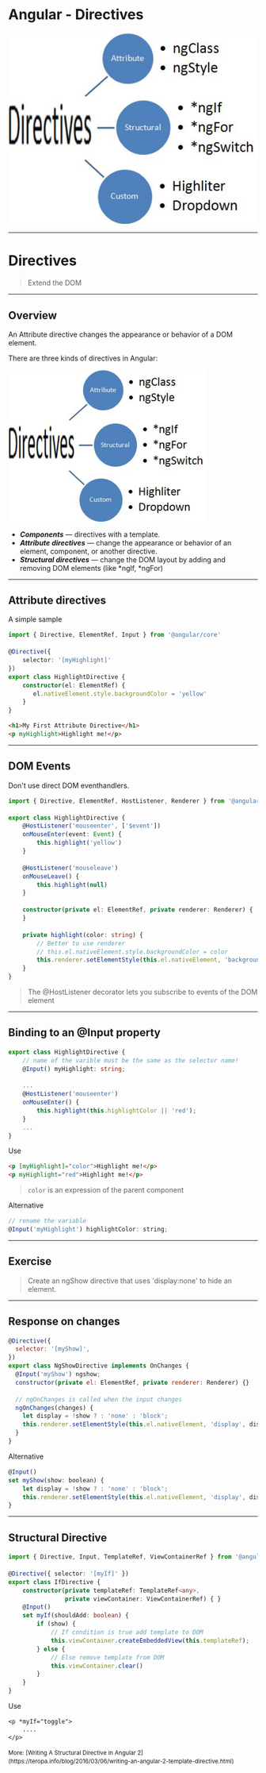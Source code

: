 # Angular - Directives
<img src="./images/directives.jpg" width="600px" /><br>


---

# Directives
> Extend the DOM

----

## Overview

An Attribute directive changes the appearance or behavior of a DOM element.

There are three kinds of directives in Angular:

<img src="./images/directives.jpg" width="400px" /><br>

- ***Components*** — directives with a template.
- ***Attribute directives*** — change the appearance or behavior of an element, component, or another directive.
- ***Structural directives*** — change the DOM layout by adding and removing DOM elements (like *ngIf, *ngFor)


----

## Attribute directives

A simple sample

```ts
import { Directive, ElementRef, Input } from '@angular/core'

@Directive({
    selector: '[myHighlight]'
})
export class HighlightDirective {
    constructor(el: ElementRef) {
       el.nativeElement.style.backgroundColor = 'yellow'
    }
}
```

```html
<h1>My First Attribute Directive</h1>
<p myHighlight>Highlight me!</p>
```

----

## DOM Events

Don't use direct DOM eventhandlers.

```ts
import { Directive, ElementRef, HostListener, Renderer } from '@angular/core'

export class HighlightDirective {
    @HostListener('mouseenter', ['$event'])
    onMouseEnter(event: Event) {
        this.highlight('yellow')
    }

    @HostListener('mouseleave')
    onMouseLeave() {
        this.highlight(null)
    }

    constructor(private el: ElementRef, private renderer: Renderer) {
    }

    private highlight(color: string) {
        // Better to use renderer
        // this.el.nativeElement.style.backgroundColor = color
        this.renderer.setElementStyle(this.el.nativeElement, 'background-color', color)
    }
}
```

> The @HostListener decorator lets you subscribe to events of the DOM element

----

## Binding to an @Input property

```ts
export class HighlightDirective {
    // name of the varible must be the same as the selector name!
    @Input() myHighlight: string;

    ...
    @HostListener('mouseenter')
    onMouseEnter() {
        this.highlight(this.highlightColor || 'red');
    }
    ...
}
```

Use

```html
<p [myHighlight]="color">Highlight me!</p>
<p myHighlight="red">Highlight me!</p>
```

> `color` is an expression of the parent component

Alternative

```js
// rename the variable
@Input('myHighlight') highlightColor: string;
```

----

## Exercise
> Create an ngShow directive that uses 'display:none' to hide an element.

----

## Response on changes

```js
@Directive({
  selector: '[myShow]',
})
export class NgShowDirective implements OnChanges {
  @Input('myShow') ngshow;
  constructor(private el: ElementRef, private renderer: Renderer) {}

  // ngOnChanges is called when the input changes
  ngOnChanges(changes) {
    let display = !show ? : 'none' : 'block';
    this.renderer.setElementStyle(this.el.nativeElement, 'display', display);
  }
}
```

Alternative

```js
@Input()
set myShow(show: boolean) {
    let display = !show ? : 'none' : 'block';
    this.renderer.setElementStyle(this.el.nativeElement, 'display', display)
}
```


----

## Structural Directive

```ts
import { Directive, Input, TemplateRef, ViewContainerRef } from '@angular/core'

@Directive({ selector: '[myIf]' })
export class IfDirective {
    constructor(private templateRef: TemplateRef<any>,
                private viewContainer: ViewContainerRef) { }
    @Input()
    set myIf(shouldAdd: boolean) {
        if (show) {
            // If condition is true add template to DOM
            this.viewContainer.createEmbeddedView(this.templateRef);
        } else {
            // Else remove template from DOM
            this.viewContainer.clear()
        }
    }
}
```

Use

```
<p *myIf="toggle">
    ....
</p>
```

<small>
More: [Writing A Structural Directive in Angular 2](https://teropa.info/blog/2016/03/06/writing-an-angular-2-template-directive.html)
</small>



